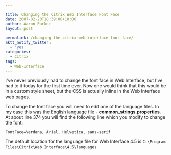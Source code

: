```yaml
---

title: Changing the Citrix Web Interface Font Face
date: 2007-02-20T18:39:00+10:00
author: Aaron Parker
layout: post

permalink: /changing-the-citrix-web-interface-font-face/
aktt_notify_twitter:
  - 'yes'
categories:
  - Citrix
tags:
  - Web-Interface
---
```

I've never previously had to change the font face in Web Interface, but I've had to it today for the first time ever. Now one would think that this would be in a custom style sheet, but the CSS is actually inline in the Web Interface web pages.

To change the font face you will need to edit one of the language files. In my case this was the English language file - **common_strings.properties**. At about line 374 you will find the following line which you modify to change the font:

`FontFace=Verdana, Arial, Helvetica, sans-serif`

The default location for the language file for Web Interface 4.5 is `C:\Program Files\Citrix\Web Interface\4.5\languages`.
